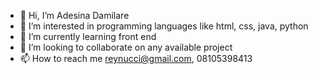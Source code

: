 - 👋 Hi, I’m Adesina Damilare
- 👀 I’m interested in programming languages like html, css, java, python
- 🌱 I’m currently learning front end 
- 💞️ I’m looking to collaborate on any available project
- 📫 How to reach me reynucci@gmail.com, 08105398413

<!---
reynucci/reynucci is a ✨ special ✨ repository because its `README.md` (this file) appears on your GitHub profile.
You can click the Preview link to take a look at your changes.
--->
